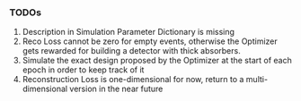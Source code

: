 ### TODOs

1. Description in Simulation Parameter Dictionary is missing
2. Reco Loss cannot be zero for empty events, otherwise the Optimizer gets rewarded for building a detector with thick absorbers.
3. Simulate the exact design proposed by the Optimizer at the start of each epoch in order to keep track of it
4. Reconstruction Loss is one-dimensional for now, return to a multi-dimensional version in the near future